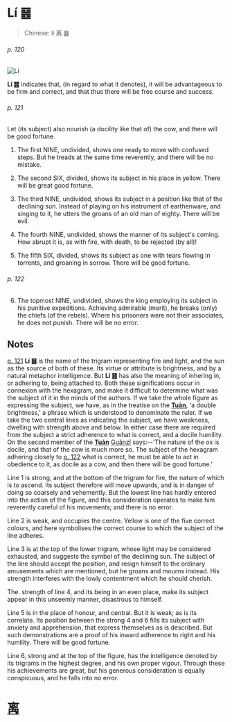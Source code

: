 # Lí ䷝

> Chinese: lí 离 ䷝

###### p. 120

![Li](https://88o.io/wp-content/uploads/2018/09/30-e7a6bbli.jpg)

**Lí ䷝** indicates that, (in regard to what it denotes), it will be advantageous to be firm and correct, and that thus there will be free course and success.

###### p. 121

Let (its subject) also nourish (a docility like that of) the cow, and there will be good fortune.

1. The first NINE, undivided, shows one ready to move with confused steps. But he treads at the same time reverently, and there will be no mistake.

2. The second SIX, divided, shows its subject in his place in yellow. There will be great good fortune.

3. The third NINE, undivided, shows its subject in a position like that of the declining sun. Instead of playing on his instrument of earthenware, and singing to it, he utters the groans of an old man of eighty. There will be evil.

4. The fourth NINE, undivided, shows the manner of its subject's coming. How abrupt it is, as with fire, with death, to be rejected (by all)!

5. The fifth SIX, divided, shows its subject as one with tears flowing in torrents, and groaning in sorrow. There will be good fortune.

###### p. 122

6. The topmost NINE, undivided, shows the king employing its subject in his punitive expeditions. Achieving admirable (merit), he breaks (only) the chiefs (of the rebels). Where his prisoners were not their associates, he does not punish. There will be no error.

## Notes

[p. 121](#p-121) **Lí ䷝** is the name of the trigram representing fire and light, and the sun as the source of both of these. Its virtue or attribute is brightness,
and by a natural metaphor intelligence. But **Lí ䷝** has also the meaning of inhering in, or adhering to, being attached to. Both these significations occur in connexion with the hexagram, and make it difficult to determine what was the subject of it in the minds of the authors. If we take the whole figure as expressing the subject, we have, as in the treatise on the [**Tuàn**](https://en.wikipedia.org/wiki/Ten_Wings), 'a double brightness,' a phrase which is understood to denominate the ruler. If we take the two central lines as indicating the subject, we have weakness, dwelling with strength above and below. In either case there are required from the subject a strict adherence to what is correct, and a docile humility. On the second member of the [**Tuàn**](https://en.wikipedia.org/wiki/Ten_Wings) [Guǎnzǐ](https://en.wikipedia.org/wiki/Guanzi_(text)) says:--'The nature of the ox is docile, and that of the cow is much more so. The subject of the hexagram adhering closely to [p. 122](#p-122) what is correct, he must be able to act in obedience to it, as docile as a cow, and then there will be good fortune.'

Line 1 is strong, and at the bottom of the trigram for fire, the nature of which is to ascend. Its subject therefore will move upwards, and is in danger of doing so coarsely and vehemently. But the lowest line has hardly entered into the action of the figure, and this consideration operates to make him reverently careful of his movements; and there is no error.

Line 2 is weak, and occupies the centre. Yellow is one of the five correct colours, and here symbolises the correct course to which the subject of the line adheres.

Line 3 is at the top of the lower trigram, whose light may be considered exhausted, and suggests the symbol of the declining sun. The subject of the line should accept the position, and resign himself to the ordinary amusements which are mentioned, but he groans and mourns instead. His strength interferes with the lowly contentment which he should cherish.

The. strength of line 4, and its being in an even place, make its subject appear in this unseemly manner, disastrous to himself.

Line 5 is in the place of honour, and central. But it is weak; as is its correlate. Its position between the strong 4 and 6 fills its subject with anxiety and apprehension, that express themselves as is described. But such demonstrations are a proof of his inward adherence to right and his humility. There will be good fortune.

Line 6, strong and at the top of the figure, has the intelligence denoted by its trigrams in the highest degree, and his own proper vigour. Through these his achievements are great, but his generous consideration is equally conspicuous, and he falls into no error.

# [离](./e7a6bbli_cn.md)
